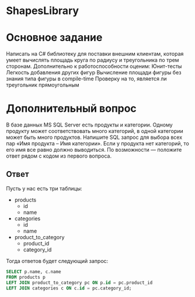 # ShapesLibrary

# Основное задание
Написать на C# библиотеку для поставки внешним клиентам, которая умеет вычислять площадь круга по радиусу и треугольника по трем сторонам. Дополнительно к работоспособности оценим:
Юнит-тесты
Легкость добавления других фигур
Вычисление площади фигуры без знания типа фигуры в compile-time
Проверку на то, является ли треугольник прямоугольным

# Дополнительный вопрос
В базе данных MS SQL Server есть продукты и категории. Одному продукту может соответствовать много категорий, в одной категории может быть много продуктов. Напишите SQL запрос для выбора всех пар «Имя продукта – Имя категории». Если у продукта нет категорий, то его имя все равно должно выводиться.
По возможности — положите ответ рядом с кодом из первого вопроса.

## Ответ
Пусть у нас есть три таблицы:
- products
    - id
    - name
- categories
    - id
    - name
- product_to_category
    - product_id
    - category_id

Тогда ответов будет следующий запрос:

```sql
SELECT p.name, c.name
FROM products p
LEFT JOIN product_to_category pc ON p.id = pc.product_id
LEFT JOIN categories c ON c.id = pc.category_id;
```